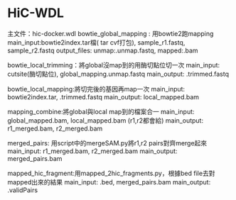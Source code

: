 # HiC-WDL
主文件：hic-docker.wdl
bowtie_global_mapping : 用bowtie2跑mapping
    main_input:bowtie2index.tar檔( tar cvf打包), sample_r1.fastq, sample_r2.fastq
    output_files: unmap:.unmap.fastq, mapped:.bam

bowtie_local_trimming：將global沒map到的用酶切點位切一次
    main_input: cutsite(酶切點位), global_mapping.unmap.fastq
    main_output: .trimmed.fastq

bowtie_local_mapping:將切完後的基因再map一次
    main_input: bowtie2index.tar, .trimmed.fastq
    main_output: local_mapped.bam

mapping_combine:將global與local map到的檔案合一
    main_input: global_mapped.bam, local_mapped.bam (r1,r2都會給)
    main_output: r1_merged.bam, r2_merged.bam

merged_pairs: 用script中的mergeSAM.py將r1,r2 pairs對齊merge起來
    main_input: r1_merged.bam, r2_merged.bam 
    main_output: merged_pairs.bam

mapped_hic_fragment:用mapped_2hic_fragments.py，根據bed file去對mapped出來的結果
    main_input: .bed, merged_pairs.bam
    main_output: .validPairs


